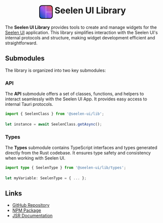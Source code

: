 <h1 align="center">
  <img src="https://raw.githubusercontent.com/eythaann/Seelen-UI/812f64d29162fe49da6f621d5e2a3e4852b8b8b1/documentation/images/logo.svg" width="44" align="top" alt="Seelen UI Logo" />
  Seelen UI Library
</h1>


The **Seelen UI Library** provides tools to create and manage widgets for the [Seelen UI](https://github.com/eythaann/seelen-ui) application. This library simplifies interaction with the Seelen UI's internal protocols and structure, making widget development efficient and straightforward.

## Submodules

The library is organized into two key submodules:

### API

The **API** submodule offers a set of classes, functions, and helpers to interact seamlessly with the Seelen UI App. It provides easy access to internal Tauri protocols.

```ts
import { SeelenClass } from '@seelen-ui/lib';

let instance = await SeelenClass.getAsync();
```

### Types

The **Types** submodule contains TypeScript interfaces and types generated directly from the Rust codebase. It ensures type safety and consistency when working with Seelen UI.

```ts
import type { SeelenType } from '@seelen-ui/lib/types';

let myVariable: SeelenType = { ... };
```

## Links

- [GitHub Repository](https://github.com/Seelen-Inc/slu-lib)
- [NPM Package](https://npmjs.com/package/@seelen-ui/lib)
- [JSR Documentation](https://jsr.io/@seelen-ui/lib)